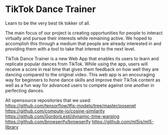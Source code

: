 # TikTok Dance Trainer
Learn to be the very best tik tokker of all.

The main focus of our project is creating opportunities for people to interact virtually and pursue their interests while remaining active. We hoped to accomplish this through a medium that people are already interested in and providing them with a tool to take that interest to the next level. 

TikTok Dance Trainer is a new Web App that enables its users to learn and replicate popular dances from TikTok. While using the app, users will receive a score in real time that gives them feedback on how well they are dancing compared to the original video. This web app is an encouraging way for beginners to hone dance skills and improve their TikTok content as well as a fun way for advanced users to compete against one another in perfecting dances.

All opensource repositories that we used:
https://github.com/tensorflow/tfjs-models/tree/master/posenet 
https://github.com/compute-io/cosine-similarity 
https://github.com/GordonLesti/dynamic-time-warping
https://github.com/browserify/browserify 
https://github.com/ml5js/ml5-library 
